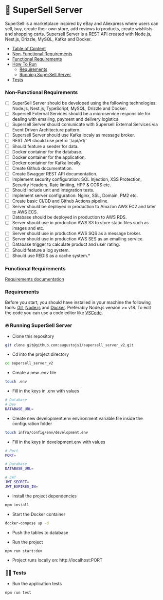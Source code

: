 # 🏬 SuperSell Server

SuperSell is a marketplace inspired by eBay and Aliexpress where users can sell, buy, create their own store, add reviews to products, create wishlists and shopping carts. Supersell Server is a REST API created with Node.js, Nest.js, Drizzle, MySQL, Kafka and Docker.

- [Table of Content](#table-of-content)
- [Non-Functional Requirements](#non-func-features)
- [Functional Requirements](#func-features)
- [How To Run](#how-to-run)
  - [Requirements](#requirements)
  - [Running SuperSell Server](#rodando-o-matricula-instituicao)
- [Tests](#tests)

### Non-Functional Requirements

- [ ] SuperSell Server should be developed using the following technologies: Node.js, Nest.js, TypeScript, MySQL, Drizzle and Docker.
- [ ] Supersell External Services should be a microservice responsible for dealing with emailing, payment and delivery logistics.
- [ ] Supersell Server should comunicate with Supersell External Services via Event Driven Architecture pattern.
- [ ] Supersell Server should use Kafka localy as message broker.
- [ ] REST API should use prefix: '/api/v1/'
- [ ] Should feature a seeder for data.
- [ ] Docker container for the database.
- [ ] Docker container for the application.
- [ ] Docker container for Kafka locally.
- [ ] Create Github documentation.
- [ ] Create Swagger REST API documentation.
- [ ] Implement security configuration: SQL Injection, XSS Protection, Security Headers, Rate limiting, HPP & CORS etc.
- [ ] Should include unit and integration tests.
- [ ] Implement server configuration: Nginx, SSL, Domain, PM2 etc.
- [ ] Create basic CI/CD and Github Actions pipeline.
- [ ] Server should be deployed in production to Amazon AWS EC2 and later to AWS ECS.
- [ ] Database should be deployed in production to AWS RDS.
- [ ] Server should use in production AWS S3 to store static files such as images and etc.
- [ ] Server should use in production AWS SQS as a message broker.
- [ ] Server should use in production AWS SES as an emailing service.
- [ ] Database trigger to calculate product and user rating.
- [ ] Should feature a log system.
- [ ] Should use REDIS as a cache system.\*

### Functional Requirements

[Requirements documentation](docs/requirements.md)

### Requirements

Before you start, you should have installed in your machine the following tools:
[Git](https://git-scm.com), [Node.js](https://nodejs.org/en/) and [Docker](https://www.docker.com/). Preferably Node.js version >= v18.
To edit the code you can use a code editor like [VSCode](https://code.visualstudio.com/).

### 🔥 Running SuperSell Server

- Clone this repository

```bash
git clone git@github.com:augustojs1/supersell_server_v2.git
```

- Cd into the project directory

```bash
cd supersell_server_v2
```

- Create a new .env file

```bash
touch .env
```

- Fill in the keys in .env with values

```bash
# Database
# Dev
DATABASE_URL=
```

- Create new development.env environment variable file inside the configuration folder

```bash
touch infra/config/env/development.env
```

- Fill in the keys in development.env with values

```bash
# Port
PORT=

# Database
DATABASE_URL=

# JWT
JWT_SECRET=
JWT_EXPIRES_IN=
```

- Install the project dependencies

```bash
npm install
```

- Start the Docker container

```bash
docker-compose up -d
```

- Push the tables to database

- Run the project

```bash
npm run start:dev
```

- Project runs locally on: http://localhost:PORT

### 👨‍🔬 Tests

- Run the application tests

```bash
npm run test
```
